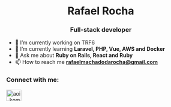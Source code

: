 <h1 align="center">Rafael Rocha</h1>
<h3 align="center">Full-stack developer</h3>

- 🔭 I’m currently working on TRF6
- 🌱 I’m currently learning **Laravel, PHP, Vue, AWS and Docker**
- 💬 Ask me about **Ruby on Rails, React and Ruby**
- 📫 How to reach me **rafaelmachadodarocha@gmail.com**
<p align="left">
<h3 align="left">Connect with me:</h3>
<a href="https://instagram.com/db_drop_" target="blank"><img align="center" src="https://cdn.jsdelivr.net/npm/simple-icons@3.0.1/icons/instagram.svg" alt="aoi_komoretsuki" height="30" width="40" /></a>
</p>
